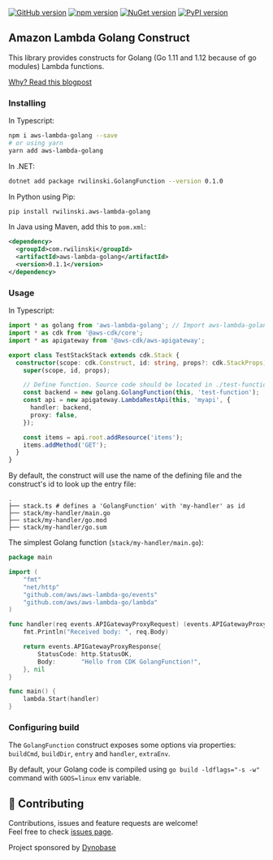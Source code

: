[![GitHub version](https://badge.fury.io/gh/RafalWilinski%2Faws-lambda-golang-cdk.svg)](https://badge.fury.io/gh/RafalWilinski%2Faws-lambda-golang-cdk)
[![npm version](https://badge.fury.io/js/aws-lambda-golang.svg)](https://badge.fury.io/js/aws-lambda-golang)
[![NuGet version](https://badge.fury.io/nu/rwilinski.GolangFunction.svg)](https://badge.fury.io/nu/rwilinski.GolangFunction)
[![PyPI version](https://badge.fury.io/py/rwilinski.aws-lambda-golang.svg)](https://badge.fury.io/py/rwilinski.aws-lambda-golang)

## Amazon Lambda Golang Construct

This library provides constructs for Golang (Go 1.11 and 1.12 because of go modules) Lambda functions.

[Why? Read this blogpost](https://www.rwilinski.me/blog/golang-and-cdk/)

### Installing
In Typescript:

```sh
npm i aws-lambda-golang --save
# or using yarn
yarn add aws-lambda-golang
```

In .NET:
```sh
dotnet add package rwilinski.GolangFunction --version 0.1.0
```

In Python using Pip:
```sh
pip install rwilinski.aws-lambda-golang
```

In Java using Maven, add this to `pom.xml`:
```xml
<dependency>
  <groupId>com.rwilinski</groupId>
  <artifactId>aws-lambda-golang</artifactId>
  <version>0.1.1</version>
</dependency>
```

### Usage
In Typescript:

```ts
import * as golang from 'aws-lambda-golang'; // Import aws-lambda-golang module
import * as cdk from '@aws-cdk/core';
import * as apigateway from '@aws-cdk/aws-apigateway';

export class TestStackStack extends cdk.Stack {
  constructor(scope: cdk.Construct, id: string, props?: cdk.StackProps) {
    super(scope, id, props);

    // Define function. Source code should be located in ./test-function/main.go
    const backend = new golang.GolangFunction(this, 'test-function');
    const api = new apigateway.LambdaRestApi(this, 'myapi', {
      handler: backend,
      proxy: false,
    });

    const items = api.root.addResource('items');
    items.addMethod('GET');
  }
}
```

By default, the construct will use the name of the defining file and the construct's id to look
up the entry file:
```
.
├── stack.ts # defines a 'GolangFunction' with 'my-handler' as id
├── stack/my-handler/main.go 
├── stack/my-handler/go.mod 
├── stack/my-handler/go.sum 
```

The simplest Golang function (`stack/my-handler/main.go`): 

```go
package main

import (
	"fmt"
	"net/http"
	"github.com/aws/aws-lambda-go/events"
	"github.com/aws/aws-lambda-go/lambda"
)

func handler(req events.APIGatewayProxyRequest) (events.APIGatewayProxyResponse, error) {
	fmt.Println("Received body: ", req.Body)

	return events.APIGatewayProxyResponse{
        StatusCode: http.StatusOK,
        Body:       "Hello from CDK GolangFunction!",
    }, nil
}

func main() {
	lambda.Start(handler)
}
```

### Configuring build

The `GolangFunction` construct exposes some options via properties: `buildCmd`, `buildDir`, `entry` and `handler`, `extraEnv`.

By default, your Golang code is compiled using `go build -ldflags="-s -w"` command with `GOOS=linux` env variable.

## 🤝 Contributing

Contributions, issues and feature requests are welcome!<br />Feel free to check [issues page](https://github.com/RafalWilinski/aws-lambda-golang-cdk/issues).

Project sponsored by [Dynobase](https://dynobase.dev)
